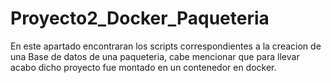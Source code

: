 # Proyecto2_Docker_Paqueteria

En este apartado encontraran los scripts correspondientes a la creacion de una Base de datos de una paqueteria, cabe mencionar que para llevar acabo dicho proyecto fue montado en un contenedor en docker.
